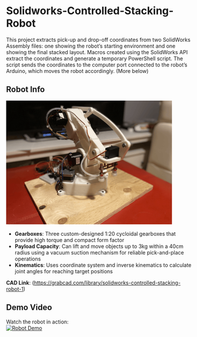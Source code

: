 # Solidworks-Controlled-Stacking-Robot
This project extracts pick-up and drop-off coordinates from two SolidWorks Assembly files: one showing the robot’s starting environment and one showing the final stacked layout. Macros created using the SolidWorks API extract the coordinates and generate a temporary PowerShell script. The script sends the coordinates to the computer port connected to the robot’s Arduino, which moves the robot accordingly. 
(More below)
## Robot Info
![Robotic Arm](SolidworksControlledStackingRobotImage.png)
- **Gearboxes**: Three custom-designed 1:20 cycloidal gearboxes that provide high torque and compact form factor
- **Payload Capacity**: Can lift and move objects up to 3kg within a 40cm radius using a vacuum suction mechanism for reliable pick-and-place operations
- **Kinematics**: Uses coordinate system and inverse kinematics to calculate joint angles for reaching target positions

**CAD Link**: (https://grabcad.com/library/solidworks-controlled-stacking-robot-1)

## Demo Video

Watch the robot in action:  
[![Robot Demo](https://img.youtube.com/vi/8PGG2dZVc4I/0.jpg)](https://www.youtube.com/shorts/8PGG2dZVc4I)

